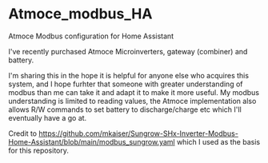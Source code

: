 # Atmoce_modbus_HA
Atmoce Modbus configuration for Home Assistant

I've recently purchased Atmoce Microinverters, gateway (combiner) and battery. 

I'm sharing this in the hope it is helpful for anyone else who acquires this system, and I hope furhter that someone with greater understanding of modbus than me can take it and adapt it to make it more useful. 
My modbus understanding is limited to reading values, the Atmoce implementation also allows R/W commands to set battery to discharge/charge etc which I'll eventually have a go at. 

Credit to https://github.com/mkaiser/Sungrow-SHx-Inverter-Modbus-Home-Assistant/blob/main/modbus_sungrow.yaml which I used as the basis for this repository. 
